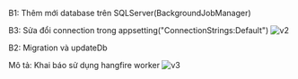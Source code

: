 B1: Thêm mới database trên SQLServer(BackgroundJobManager)

B3: Sửa đổi connection trong appsetting("ConnectionStrings:Default")
![v2](https://user-images.githubusercontent.com/39305573/156911590-2ee54c4c-4a96-4cde-b149-2b7d7f829c0c.PNG)

B2: Migration và updateDb

Mô tả:
Khai báo sử dụng hangfire worker
![v3](https://user-images.githubusercontent.com/39305573/156911609-63f1f9eb-588a-435b-bef7-127220e77c69.PNG)
